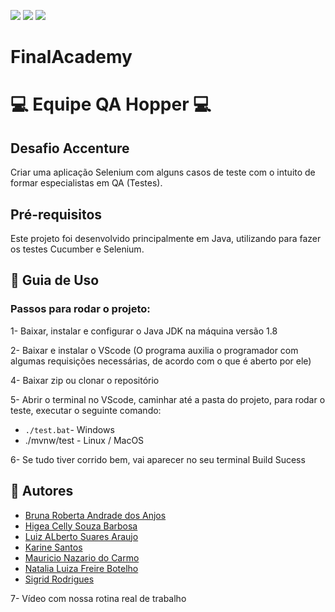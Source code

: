 ![](https://img.shields.io/badge/java-v.1.8-blue.svg)
![](https://img.shields.io/badge/cucumber-v.0.0.1-yellow.svg)
![](https://img.shields.io/badge/selenium-v.3.141.59-green.svg)

# FinalAcademy

# :computer: Equipe QA Hopper :computer:

## Desafio Accenture 
Criar uma aplicação Selenium com alguns casos de teste com o intuito de formar especialistas em QA (Testes).


## Pré-requisitos
Este projeto foi desenvolvido principalmente em Java, utilizando para fazer os testes Cucumber e Selenium. 


## 🚀 Guia de Uso

### Passos para rodar o projeto:

1- Baixar, instalar e configurar o Java JDK na máquina versão 1.8

2- Baixar e instalar o VScode (O programa auxilia o programador com algumas requisições necessárias, de acordo com o que é aberto por ele)

4- Baixar zip ou clonar o repositório
  
5- Abrir o terminal no VScode, caminhar até a pasta do projeto, para rodar o teste, executar o seguinte comando:

- ```./test.bat```- Windows
-    ./mvnw/test  - Linux / MacOS


6- Se tudo tiver corrido bem, vai aparecer no seu terminal Build Sucess

## 🎨 Autores 
- [Bruna Roberta Andrade dos Anjos](https://github.com/brunardosanjos)
- [Higea Celly Souza Barbosa](https://github.com/higeasouza)
- [Luiz ALberto Suares Araujo](https://github.com/luialbeto)
- [Karine Santos](https://github.com/Karinecasant)
- [Mauricio Nazario do Carmo](https://github.com/Mauricio-Nazario)
- [Natalia Luiza Freire Botelho](https://github.com/natalialfbotelho)
- [Sigrid Rodrigues](https://github.com/sigrid-fr)


7- Vídeo com nossa rotina real de trabalho

